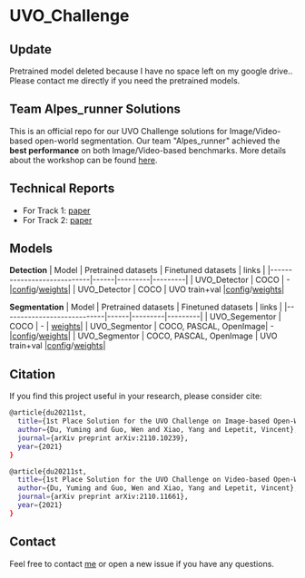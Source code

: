 # UVO_Challenge

## Update
Pretrained model deleted because I have no space left on my google drive.. Please contact me directly if you need the pretrained models.

## Team Alpes_runner Solutions
This is an official repo for our UVO Challenge solutions for Image/Video-based open-world segmentation. Our team "Alpes_runner" achieved the **best performance** on both Image/Video-based benchmarks. More details about the workshop can be found [here](https://sites.google.com/view/unidentified-video-object/home?authuser=0).

## Technical Reports
- For Track 1: [paper](https://arxiv.org/abs/2110.10239)
- For Track 2: [paper](https://arxiv.org/abs/2110.11661)

## Models
**Detection**
| Model                      | Pretrained datasets | Finetuned datasets | links   |
|----------------------------|------|---------|---------|
| UVO_Detector     | COCO | - |[config](./Track1/detection/configs/uvo/swin_l_carafe_simota_focal_giou_iouhead_tower_dcn_coco_384.py)/[weights](https://drive.google.com/file/d/1-lJ3Ytd8m4OHN0Q-LaXuxPXIe4x2fdHl/view?usp=sharing)|
| UVO_Detector     | COCO | UVO train+val |[config](./Track1/detection/configs/uvo/swin_l_carafe_simota_focal_giou_iouhead_tower_dcn_coco_384_uvo_finetune.py)/[weights](https://drive.google.com/file/d/1XgTK3Phu0-BZ8Tj3eXPhWGyT__kkXHnB/view?usp=sharing)|

**Segmentation**
| Model                      | Pretrained datasets | Finetuned datasets | links   |
|----------------------------|------|---------|---------|
| UVO_Segementor    | COCO | - | [weights](https://drive.google.com/file/d/1BoxPY7nHWQIGMHpzz0kDp0KIDpnWT8mf/view?usp=sharing)|
| UVO_Segmentor     | COCO, PASCAL, OpenImage| - |[config](./Track1/segmentation/configs/swin/swin_l_upper_w_jitter_training.py)/[weights](https://1drv.ms/u/s!Ar4uxu1EELfHdafV-y_AWo5sJR0?e=9YLc8m)|
| UVO_Segmentor     | COCO, PASCAL, OpenImage | UVO train+val |[config](./Track1/segmentation/configs/swin/swin_l_upper_w_jitter_uvo_finetune_training.py)/[weights](https://drive.google.com/file/d/1MAiawCCvk7_1mEyrl7K8q4D9HaMsV05c/view?usp=sharing)|

## Citation
If you find this project useful in your research, please consider cite:
```bash
@article{du20211st,
  title={1st Place Solution for the UVO Challenge on Image-based Open-World Segmentation 2021},
  author={Du, Yuming and Guo, Wen and Xiao, Yang and Lepetit, Vincent},
  journal={arXiv preprint arXiv:2110.10239},
  year={2021}
}

@article{du20211st,
  title={1st Place Solution for the UVO Challenge on Video-based Open-World Segmentation 2021},
  author={Du, Yuming and Guo, Wen and Xiao, Yang and Lepetit, Vincent},
  journal={arXiv preprint arXiv:2110.11661},
  year={2021}
}
```

## Contact
Feel free to contact [me](yuming.du@enpc.fr) or open a new issue if you have any questions.
